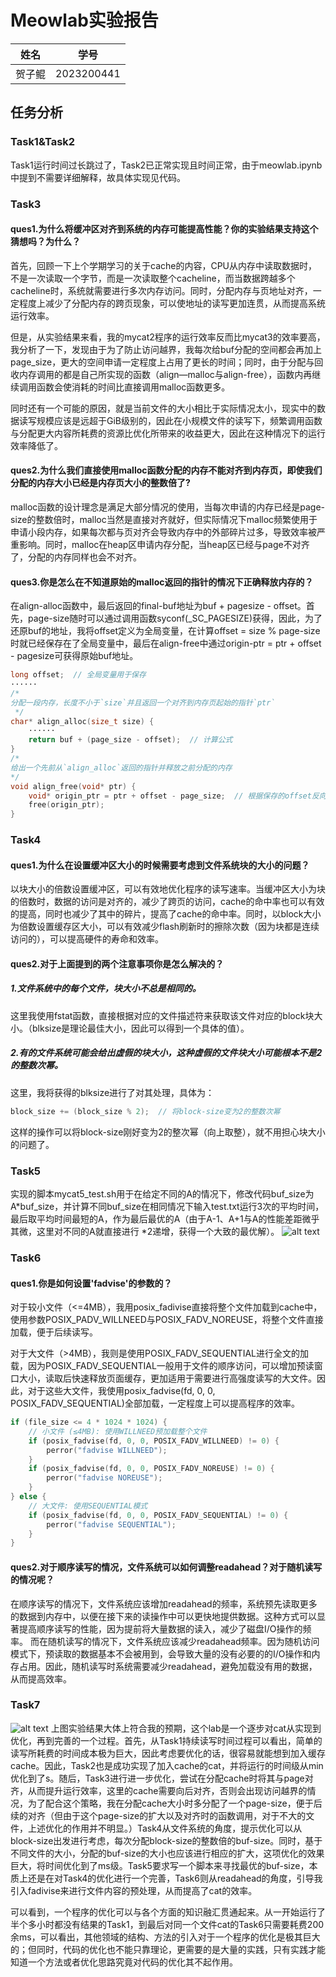 # Meowlab实验报告

| 姓名 | 学号       |
| ---- | ---------- |
| 贺子鲲 | 2023200441 |

## 任务分析
### Task1&Task2
Task1运行时间过长跳过了，Task2已正常实现且时间正常，由于meowlab.ipynb中提到不需要详细解释，故具体实现见代码。


### Task3
#### ques1.为什么将缓冲区对齐到系统的内存可能提高性能？你的实验结果支持这个猜想吗？为什么？
首先，回顾一下上个学期学习的关于cache的内容，CPU从内存中读取数据时，不是一次读取一个字节，而是一次读取整个cacheline，而当数据跨越多个cacheline时，系统就需要进行多次内存访问。同时，分配内存与页地址对齐，一定程度上减少了分配内存的跨页现象，可以使地址的读写更加连贯，从而提高系统运行效率。

但是，从实验结果来看，我的mycat2程序的运行效率反而比mycat3的效率要高，我分析了一下，发现由于为了防止访问越界，我每次给buf分配的空间都会再加上page_size，更大的空间申请一定程度上占用了更长的时间；同时，由于分配与回收内存调用的都是自己所实现的函数（align—malloc与align-free），函数内再继续调用函数会使消耗的时间比直接调用malloc函数更多。

同时还有一个可能的原因，就是当前文件的大小相比于实际情况太小，现实中的数据读写规模应该是远超于GiB级别的，因此在小规模文件的读写下，频繁调用函数与分配更大内容所耗费的资源比优化所带来的收益更大，因此在这种情况下的运行效率降低了。


#### ques2.为什么我们直接使用malloc函数分配的内存不能对齐到内存页，即使我们分配的内存大小已经是内存页大小的整数倍了?
malloc函数的设计理念是满足大部分情况的使用，当每次申请的内存已经是page-size的整数倍时，malloc当然是直接对齐就好，但实际情况下malloc频繁使用于申请小段内存，如果每次都与页对齐会导致内存中的外部碎片过多，导致效率被严重影响。同时，malloc在heap区申请内存分配，当heap区已经与page不对齐了，分配的内存同样也会不对齐。


#### ques3.你是怎么在不知道原始的malloc返回的指针的情况下正确释放内存的？
在align-alloc函数中，最后返回的final-buf地址为buf + pagesize - offset。首先，page-size随时可以通过调用函数syconf(_SC_PAGESIZE)获得，因此，为了还原buf的地址，我将offset定义为全局变量，在计算offset = size % page-size时就已经保存在了全局变量中，最后在align-free中通过origin-ptr = ptr + offset - pagesize可获得原始buf地址。
```c
long offset;  // 全局变量用于保存
······
/*
分配一段内存，长度不小于`size`并且返回一个对齐到内存页起始的指针`ptr`
 */
char* align_alloc(size_t size) {
    ······
    return buf + (page_size - offset);  // 计算公式
}
/*
给出一个先前从`align_alloc`返回的指针并释放之前分配的内存
*/
void align_free(void* ptr) {
    void* origin_ptr = ptr + offset - page_size;  // 根据保存的offset反向计算 
    free(origin_ptr);    
}
```

### Task4
#### ques1.为什么在设置缓冲区大小的时候需要考虑到文件系统块的大小的问题？
以块大小的倍数设置缓冲区，可以有效地优化程序的读写速率。当缓冲区大小为块的倍数时，数据的访问是对齐的，减少了跨页的访问，cache的命中率也可以有效的提高，同时也减少了其中的碎片，提高了cache的命中率。同时，以block大小为倍数设置缓存区大小，可以有效减少flash刷新时的擦除次数（因为块都是连续访问的），可以提高硬件的寿命和效率。


#### ques2.对于上面提到的两个注意事项你是怎么解决的？
##### 1.文件系统中的每个文件，块大小不总是相同的。
这里我使用fstat函数，直接根据对应的文件描述符来获取该文件对应的block块大小。（blksize是理论最佳大小，因此可以得到一个具体的值）。

##### 2.有的文件系统可能会给出虚假的块大小，这种虚假的文件块大小可能根本不是2的整数次幂。
这里，我将获得的blksize进行了对其处理，具体为：

```c
block_size += (block_size % 2);  // 将block-size变为2的整数次幂
```
这样的操作可以将block-size刚好变为2的整次幂（向上取整），就不用担心块大小的问题了。


### Task5
实现的脚本mycat5_test.sh用于在给定不同的A的情况下，修改代码buf_size为A*buf_size，并计算不同buf_size在相同情况下输入test.txt运行3次的平均时间，最后取平均时间最短的A，作为最后最优的A（由于A-1、A+1与A的性能差距微乎其微，这里对不同的A就直接进行 *2递增，获得一个大致的最优解）。
![alt text](img/test_res.png)


### Task6
#### ques1.你是如何设置'fadvise'的参数的？
对于较小文件（<=4MB），我用posix_fadivise直接将整个文件加载到cache中，使用参数POSIX_PADV_WILLNEED与POSIX_FADV_NOREUSE，将整个文件直接加载，便于后续读写。

对于大文件（>4MB），我则是使用POSIX_FADV_SEQUENTIAL进行全文的加载，因为POSIX_FADV_SEQUENTIAL一般用于文件的顺序访问，可以增加预读窗口大小，读取后快速释放页面缓存，更加适用于需要进行高强度读写的大文件。因此，对于这些大文件，我使用posix_fadvise(fd, 0, 0, POSIX_FADV_SEQUENTIAL)全部加载，一定程度上可以提高程序的效率。

```c
if (file_size <= 4 * 1024 * 1024) {
    // 小文件 (≤4MB): 使用WILLNEED预加载整个文件
    if (posix_fadvise(fd, 0, 0, POSIX_FADV_WILLNEED) != 0) {
        perror("fadvise WILLNEED");
    }
    if (posix_fadvise(fd, 0, 0, POSIX_FADV_NOREUSE) != 0) {
        perror("fadvise NOREUSE");
    }
} else {
    // 大文件: 使用SEQUENTIAL模式
    if (posix_fadvise(fd, 0, 0, POSIX_FADV_SEQUENTIAL) != 0) {
        perror("fadvise SEQUENTIAL");
    }
}
```

#### ques2.对于顺序读写的情况，文件系统可以如何调整readahead？对于随机读写的情况呢？
在顺序读写的情况下，文件系统应该增加readahead的频率，系统预先读取更多的数据到内存中，以便在接下来的读操作中可以更快地提供数据。这种方式可以显著提高顺序读写的性能，因为提前将大量数据的读入，减少了磁盘I/O操作的频率。
而在随机读写的情况下，文件系统应该减少readahead频率。因为随机访问模式下，预读取的数据基本不会被用到，会导致大量的没有必要的的I/O操作和内存占用。因此，随机读写时系统需要减少readahead，避免加载没有用的数据，从而提高效率。

### Task7
![alt text](img/lab_res.png)
上图实验结果大体上符合我的预期，这个lab是一个逐步对cat从实现到优化，再到完善的一个过程。首先，从Task1持续读写时间过程可以看出，简单的读写所耗费的时间成本极为巨大，因此考虑要优化的话，很容易就能想到加入缓存cache。因此，Task2也是成功实现了加入cache的cat，并将运行的时间级从min优化到了s。随后，Task3进行进一步优化，尝试在分配cache时将其与page对齐，从而提升运行效率，这里的cache需要向后对齐，否则会出现访问越界的情况，为了配合这个策略，我在分配cache大小时多分配了一个page-size，便于后续的对齐（但由于这个page-size的扩大以及对齐时的函数调用，对于不大的文件，上述优化的作用并不明显。）Task4从文件系统的角度，提示优化可以从block-size出发进行考虑，每次分配block-size的整数倍的buf-size。同时，基于不同文件的大小，分配的buf-size的大小也应该进行相应的扩大，这项优化的效果巨大，将时间优化到了ms级。Task5要求写一个脚本来寻找最优的buf-size，本质上还是在对Task4的优化进行一个完善，Task6则从readahead的角度，引导我引入fadivise来进行文件内容的预处理，从而提高了cat的效率。

可以看到，一个程序的优化可以与各个方面的知识融汇贯通起来。从一开始运行了半个多小时都没有结果的Task1，到最后对同一个文件cat的Task6只需要耗费200余ms，可以看出，其他领域的结构、方法的引入对于一个程序的优化是极其巨大的；但同时，代码的优化也不能只靠理论，更需要的是大量的实践，只有实践才能知道一个方法或者优化思路究竟对代码的优化其不起作用。